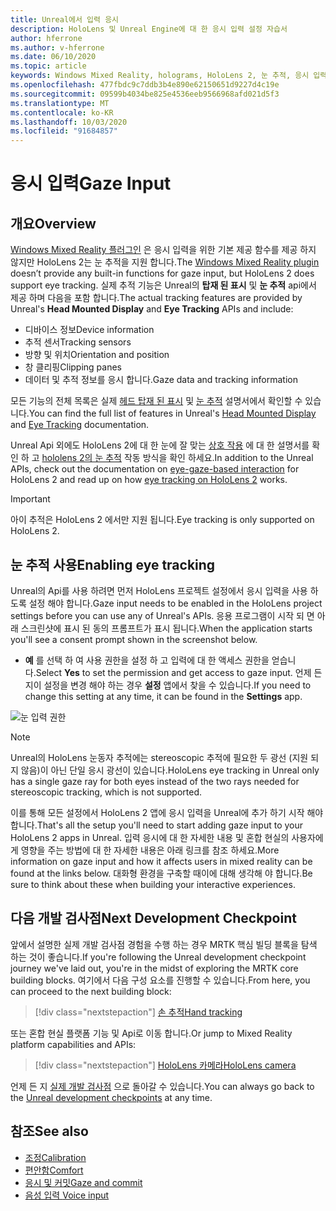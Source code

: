 ```yaml
---
title: Unreal에서 입력 응시
description: HoloLens 및 Unreal Engine에 대 한 응시 입력 설정 자습서
author: hferrone
ms.author: v-hferrone
ms.date: 06/10/2020
ms.topic: article
keywords: Windows Mixed Reality, holograms, HoloLens 2, 눈 추적, 응시 입력, 헤드 탑재 된 디스플레이, Unreal engine
ms.openlocfilehash: 477fbdc9c7ddb3b4e890e62150651d9227d4c19e
ms.sourcegitcommit: 09599b4034be825e4536eeb9566968afd021d5f3
ms.translationtype: MT
ms.contentlocale: ko-KR
ms.lasthandoff: 10/03/2020
ms.locfileid: "91684857"
---
```

# <a name="gaze-input"></a><span data-ttu-id="9bd29-104">응시 입력</span><span class="sxs-lookup"><span data-stu-id="9bd29-104">Gaze Input</span></span>

## <a name="overview"></a><span data-ttu-id="9bd29-105">개요</span><span class="sxs-lookup"><span data-stu-id="9bd29-105">Overview</span></span>

<span data-ttu-id="9bd29-106">[Windows Mixed Reality 플러그인](https://docs.unrealengine.com/Platforms/VR/WMR/index.html) 은 응시 입력을 위한 기본 제공 함수를 제공 하지 않지만 HoloLens 2는 눈 추적을 지원 합니다.</span><span class="sxs-lookup"><span data-stu-id="9bd29-106">The [Windows Mixed Reality plugin](https://docs.unrealengine.com/Platforms/VR/WMR/index.html) doesn’t provide any built-in functions for gaze input, but HoloLens 2 does support eye tracking.</span></span> <span data-ttu-id="9bd29-107">실제 추적 기능은 Unreal의 **탑재 된 표시** 및 **눈 추적** api에서 제공 하며 다음을 포함 합니다.</span><span class="sxs-lookup"><span data-stu-id="9bd29-107">The actual tracking features are provided by Unreal's **Head Mounted Display** and **Eye Tracking** APIs and include:</span></span>

- <span data-ttu-id="9bd29-108">디바이스 정보</span><span class="sxs-lookup"><span data-stu-id="9bd29-108">Device information</span></span>
- <span data-ttu-id="9bd29-109">추적 센서</span><span class="sxs-lookup"><span data-stu-id="9bd29-109">Tracking sensors</span></span>
- <span data-ttu-id="9bd29-110">방향 및 위치</span><span class="sxs-lookup"><span data-stu-id="9bd29-110">Orientation and position</span></span>
- <span data-ttu-id="9bd29-111">창 클리핑</span><span class="sxs-lookup"><span data-stu-id="9bd29-111">Clipping panes</span></span>
- <span data-ttu-id="9bd29-112">데이터 및 추적 정보를 응시 합니다.</span><span class="sxs-lookup"><span data-stu-id="9bd29-112">Gaze data and tracking information</span></span>

<span data-ttu-id="9bd29-113">모든 기능의 전체 목록은 실제 [헤드 탑재 된 표시](https://docs.unrealengine.com/BlueprintAPI/Input/HeadMountedDisplay/index.html) 및 [눈 추적](https://docs.unrealengine.com/BlueprintAPI/EyeTracking/index.html) 설명서에서 확인할 수 있습니다.</span><span class="sxs-lookup"><span data-stu-id="9bd29-113">You can find the full list of features in Unreal's [Head Mounted Display](https://docs.unrealengine.com/BlueprintAPI/Input/HeadMountedDisplay/index.html) and [Eye Tracking](https://docs.unrealengine.com/BlueprintAPI/EyeTracking/index.html) documentation.</span></span>

<span data-ttu-id="9bd29-114">Unreal Api 외에도 HoloLens 2에 대 한 눈에 잘 맞는 [상호 작용](../../design/eye-gaze-interaction.md) 에 대 한 설명서를 확인 하 고 [hololens 2의 눈 추적](https://docs.microsoft.com/windows/mixed-reality/eye-tracking) 작동 방식을 확인 하세요.</span><span class="sxs-lookup"><span data-stu-id="9bd29-114">In addition to the Unreal APIs, check out the documentation on [eye-gaze-based interaction](../../design/eye-gaze-interaction.md) for HoloLens 2 and read up on how [eye tracking on HoloLens 2](https://docs.microsoft.com/windows/mixed-reality/eye-tracking) works.</span></span>

> [!IMPORTANT]
> <span data-ttu-id="9bd29-115">아이 추적은 HoloLens 2 에서만 지원 됩니다.</span><span class="sxs-lookup"><span data-stu-id="9bd29-115">Eye tracking is only supported on HoloLens 2.</span></span>

## <a name="enabling-eye-tracking"></a><span data-ttu-id="9bd29-116">눈 추적 사용</span><span class="sxs-lookup"><span data-stu-id="9bd29-116">Enabling eye tracking</span></span>
<span data-ttu-id="9bd29-117">Unreal의 Api를 사용 하려면 먼저 HoloLens 프로젝트 설정에서 응시 입력을 사용 하도록 설정 해야 합니다.</span><span class="sxs-lookup"><span data-stu-id="9bd29-117">Gaze input needs to be enabled in the HoloLens project settings before you can use any of Unreal's APIs.</span></span> <span data-ttu-id="9bd29-118">응용 프로그램이 시작 되 면 아래 스크린샷에 표시 된 동의 프롬프트가 표시 됩니다.</span><span class="sxs-lookup"><span data-stu-id="9bd29-118">When the application starts you'll see a consent prompt shown in the screenshot below.</span></span>

- <span data-ttu-id="9bd29-119">**예** 를 선택 하 여 사용 권한을 설정 하 고 입력에 대 한 액세스 권한을 얻습니다.</span><span class="sxs-lookup"><span data-stu-id="9bd29-119">Select **Yes** to set the permission and get access to gaze input.</span></span> <span data-ttu-id="9bd29-120">언제 든 지이 설정을 변경 해야 하는 경우 **설정** 앱에서 찾을 수 있습니다.</span><span class="sxs-lookup"><span data-stu-id="9bd29-120">If you need to change this setting at any time, it can be found in the **Settings** app.</span></span>

![눈 입력 권한](images/unreal/eye-input-permissions.png)

> [!NOTE] 
> <span data-ttu-id="9bd29-122">Unreal의 HoloLens 눈동자 추적에는 stereoscopic 추적에 필요한 두 광선 (지원 되지 않음)이 아닌 단일 응시 광선이 있습니다.</span><span class="sxs-lookup"><span data-stu-id="9bd29-122">HoloLens eye tracking in Unreal only has a single gaze ray for both eyes instead of the two rays needed for stereoscopic tracking, which is not supported.</span></span>

<span data-ttu-id="9bd29-123">이를 통해 모든 설정에서 HoloLens 2 앱에 응시 입력을 Unreal에 추가 하기 시작 해야 합니다.</span><span class="sxs-lookup"><span data-stu-id="9bd29-123">That's all the setup you'll need to start adding gaze input to your HoloLens 2 apps in Unreal.</span></span> <span data-ttu-id="9bd29-124">입력 응시에 대 한 자세한 내용 및 혼합 현실의 사용자에 게 영향을 주는 방법에 대 한 자세한 내용은 아래 링크를 참조 하세요.</span><span class="sxs-lookup"><span data-stu-id="9bd29-124">More information on gaze input and how it affects users in mixed reality can be found at the links below.</span></span> <span data-ttu-id="9bd29-125">대화형 환경을 구축할 때이에 대해 생각해 야 합니다.</span><span class="sxs-lookup"><span data-stu-id="9bd29-125">Be sure to think about these when building your interactive experiences.</span></span>

## <a name="next-development-checkpoint"></a><span data-ttu-id="9bd29-126">다음 개발 검사점</span><span class="sxs-lookup"><span data-stu-id="9bd29-126">Next Development Checkpoint</span></span>

<span data-ttu-id="9bd29-127">앞에서 설명한 실제 개발 검사점 경험을 수행 하는 경우 MRTK 핵심 빌딩 블록을 탐색 하는 것이 좋습니다.</span><span class="sxs-lookup"><span data-stu-id="9bd29-127">If you're following the Unreal development checkpoint journey we've laid out, you're in the midst of exploring the MRTK core building blocks.</span></span> <span data-ttu-id="9bd29-128">여기에서 다음 구성 요소를 진행할 수 있습니다.</span><span class="sxs-lookup"><span data-stu-id="9bd29-128">From here, you can proceed to the next building block:</span></span> 

> [!div class="nextstepaction"]
> [<span data-ttu-id="9bd29-129">손 추적</span><span class="sxs-lookup"><span data-stu-id="9bd29-129">Hand tracking</span></span>](unreal-hand-tracking.md)

<span data-ttu-id="9bd29-130">또는 혼합 현실 플랫폼 기능 및 Api로 이동 합니다.</span><span class="sxs-lookup"><span data-stu-id="9bd29-130">Or jump to Mixed Reality platform capabilities and APIs:</span></span>

> [!div class="nextstepaction"]
> [<span data-ttu-id="9bd29-131">HoloLens 카메라</span><span class="sxs-lookup"><span data-stu-id="9bd29-131">HoloLens camera</span></span>](unreal-hololens-camera.md)

<span data-ttu-id="9bd29-132">언제 든 지 [실제 개발 검사점](unreal-development-overview.md#2-core-building-blocks) 으로 돌아갈 수 있습니다.</span><span class="sxs-lookup"><span data-stu-id="9bd29-132">You can always go back to the [Unreal development checkpoints](unreal-development-overview.md#2-core-building-blocks) at any time.</span></span>

## <a name="see-also"></a><span data-ttu-id="9bd29-133">참조</span><span class="sxs-lookup"><span data-stu-id="9bd29-133">See also</span></span>
* [<span data-ttu-id="9bd29-134">조정</span><span class="sxs-lookup"><span data-stu-id="9bd29-134">Calibration</span></span>](../../calibration.md)
* [<span data-ttu-id="9bd29-135">편안함</span><span class="sxs-lookup"><span data-stu-id="9bd29-135">Comfort</span></span>](../../design/comfort.md)
* [<span data-ttu-id="9bd29-136">응시 및 커밋</span><span class="sxs-lookup"><span data-stu-id="9bd29-136">Gaze and commit</span></span>](../../design/gaze-and-commit.md)
* [<span data-ttu-id="9bd29-137">음성 입력 </span><span class="sxs-lookup"><span data-stu-id="9bd29-137">Voice input</span></span>](../../out-of-scope/voice-design.md)
